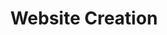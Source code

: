 ---
title: Website Creation
description: This part concerns website creation using HTML and CSS languages.
icon: i-vscode-icons-file-type-html
landing: true
navigation: false
---